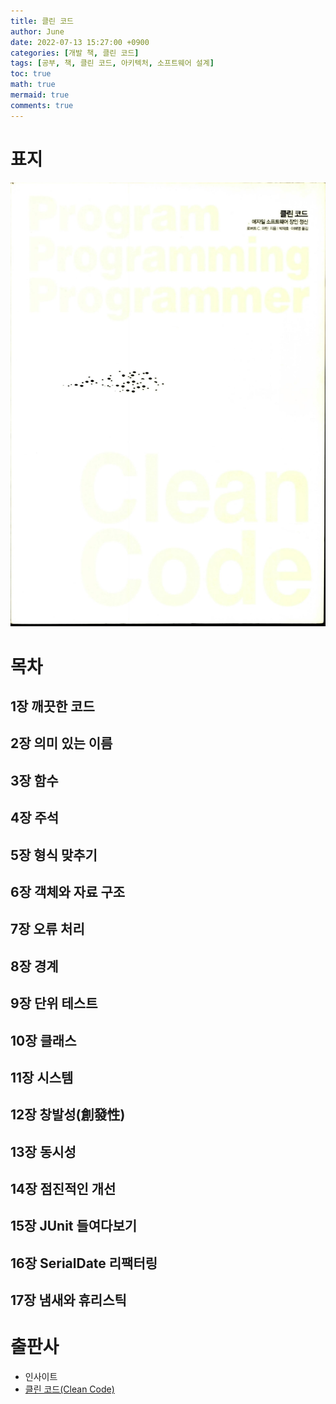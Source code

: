 ```yaml
---
title: 클린 코드
author: June
date: 2022-07-13 15:27:00 +0900
categories: [개발 책, 클린 코드]
tags: [공부, 책, 클린 코드, 아키텍처, 소프트웨어 설계]
toc: true
math: true
mermaid: true
comments: true
---
```

# 표지
![cover](/posts/development-books/clean-code/cover.jpg)

# 목차
## 1장 깨끗한 코드
## 2장 의미 있는 이름
## 3장 함수
## 4장 주석
## 5장 형식 맞추기
## 6장 객체와 자료 구조
## 7장 오류 처리
## 8장 경계
## 9장 단위 테스트
## 10장 클래스
## 11장 시스템
## 12장 창발성(創發性)
## 13장 동시성
## 14장 점진적인 개선
## 15장 JUnit 들여다보기
## 16장 SerialDate 리팩터링
## 17장 냄새와 휴리스틱

# 출판사
- 인사이트
- [클린 코드(Clean Code)](https://ebook.insightbook.co.kr/book/79)

